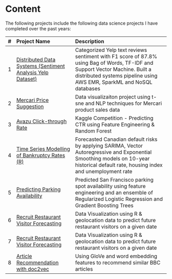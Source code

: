 # Content

The following projects include the following data science projects I have completed over the past years:

| # | Project Name | Description
|:-:|:-------------|:--------------
| 1 | [Distributed Data Systems (Sentiment Analysis Yelp Dataset)](https://github.com/maisely/kernel-hub/blob/master/06-yelp_nlp_svm.md) | Categorized Yelp text reviews sentiment with F1 score of 87.8% using Bag of Words, TF-IDF and Support Vector Machine. Built a distributed systems pipeline using AWS EMR, SparkML and NoSQL databases |
| 2 | [Mercari Price Suggestion](https://github.com/maisely/kernel-hub/blob/master/03-mercari_nlp.ipynb) | Data visualizaiton project using t-sne and NLP techniques for Mercari product sales data |
| 3 | [Avazu Click-through Rate](https://github.com/maisely/kernel-hub/blob/master/01-avazu_ctr_rf.ipynb) | Kaggle Competition - Predicting CTR using Feature Engineering & Random Forest |
| 4 | [Time Series Modelling of Bankruptcy Rates (R)](https://github.com/maisely/kernel-hub/blob/master/02-canBankruptcy_ts.md) |  Forecasted Canadian default risks by applying SARIMA, Vector Autoregressive and Exponential Smoothing models on 10-year historical default rate, housing index and unemployment rate |
| 5 | [Predicting Parking Availability](https://github.com/maisely/kernel-hub/blob/master/04-parknav_ml_project.md) | Predicted San Francisco parking spot availability using feature engineering and an ensemble of Regularized Logistic Regression and Gradient Boosting Trees  
| 6 | [Recruit Restaurant Visitor Forecasting](https://github.com/maisely/kernel-hub/blob/master/05-recruit_timeseries_eda.Rmd) | Data Visualization using R & geolocation data to predict future restaurant visitors on a given date
| 7 | [Recruit Restaurant Visitor Forecasting](https://github.com/maisely/kernel-hub/blob/master/05-recruit_timeseries_eda.Rmd) | Data Visualization using R & geolocation data to predict future restaurant visitors on a given date
| 8 | [Article Recommendation with doc2vec]() | Using GloVe and word embedding features to recommend similar BBC articles

